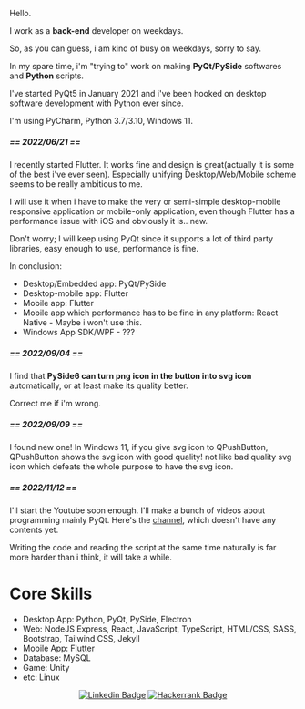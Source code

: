 <div> 
  <p>Hello.</p>
  
  <p>I work as a <b>back-end</b> developer on weekdays.</p>
  
  <p>So, as you can guess, i am kind of busy on weekdays, sorry to say.</p>
  
  <p>In my spare time, i'm "trying to" work on making <b>PyQt/PySide</b> softwares and <b>Python</b> scripts.</p>
  
  <p>I've started PyQt5 in January 2021 and i've been hooked on desktop software development with Python ever since.</p>
  
  <p>I'm using PyCharm, Python 3.7/3.10, Windows 11.</p>
  
  <h5>== 2022/06/21 ==</h5>
  
  <p>I recently started Flutter. It works fine and design is great(actually it is some of the best i've ever seen). Especially unifying Desktop/Web/Mobile scheme seems to be really ambitious to me.</p>
    
  <p>I will use it when i have to make the very or semi-simple desktop-mobile responsive application or mobile-only application, even though Flutter has a performance issue with iOS and obviously it is.. new.</p>
  
  <p>Don't worry; I will keep using PyQt since it supports a lot of third party libraries, easy enough to use, performance is fine.</p>
  
  <p>In conclusion: </p>
  <ul>
    <li>Desktop/Embedded app: PyQt/PySide
    <li>Desktop-mobile app: Flutter
    <li>Mobile app: Flutter
    <li>Mobile app which performance has to be fine in any platform: React Native - Maybe i won't use this.
    <li>Windows App SDK/WPF - ???
  </ul>
  
  <h5>== 2022/09/04 ==</h5>
  <p>I find that <b>PySide6 can turn png icon in the button into svg icon</b> automatically, or at least make its quality better.</p>
  <p>Correct me if i'm wrong.</p>
  
  <h5>== 2022/09/09 ==</h5>
  <p>I found new one! In Windows 11, if you give svg icon to QPushButton, QPushButton shows the svg icon with good quality! not like bad quality svg icon which defeats the whole purpose to have the svg icon.</p>
  
  <h5>== 2022/11/12 ==</h5>
  <p>I'll start the Youtube soon enough. I'll make a bunch of videos about programming mainly PyQt. Here's the <a href="https://www.youtube.com/@gitgudcoding">channel</a>, which doesn't have any contents yet.</p>
  <p>Writing the code and reading the script at the same time naturally is far more harder than i think, it will take a while.</p>
</div>

<div>
  <h1>Core Skills</h1>
  <ul>
    <li>Desktop App: Python, PyQt, PySide, Electron
    <li>Web: NodeJS Express, React, JavaScript, TypeScript, HTML/CSS, SASS, Bootstrap, Tailwind CSS, Jekyll  
    <li>Mobile App: Flutter
    <li>Database: MySQL
    <li>Game: Unity
    <li>etc: Linux
  </ul>
</div>
 
<div align=center>
  
[![Linkedin Badge](https://img.shields.io/badge/-LinkedIn-blue?style=flat-square&logo=Linkedin&logoColor=white&link=https://www.linkedin.com/in/jung-gyu-yoon-295246193/)](https://www.linkedin.com/in/jung-gyu-yoon-295246193/) [![Hackerrank Badge](https://img.shields.io/badge/-Hackerrank-darkgreen?style=flat-square&logo=Hackerrank&logoColor=white&link=https://www.hackerrank.com/yjg30737/)](https://www.hackerrank.com/yjg30737/)
  
</div>

